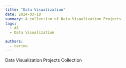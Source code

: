 ```yaml
---
title: "Data Visualization"
date: 2024-03-18
summary: A collection of Data Visualization Projects
tags: 
  - AI
  - Data Visualization

authors:
  - carina
---
```


Data Visualization Projects Collection
